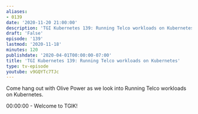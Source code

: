 ```yaml
---
aliases:
- 0139
date: '2020-11-20 21:00:00'
description: 'TGI Kubernetes 139: Running Telco workloads on Kubernetes'
draft: 'False'
episode: '139'
lastmod: '2020-11-18'
minutes: 120
publishdate: '2020-04-01T00:00:00-07:00'
title: 'TGI Kubernetes 139: Running Telco workloads on Kubernetes'
type: tv-episode
youtube: v9GQYTc7TJc
---
```


Come hang out with Olive Power as we look into Running Telco workloads on Kubernetes.

00:00:00 - Welcome to TGIK!